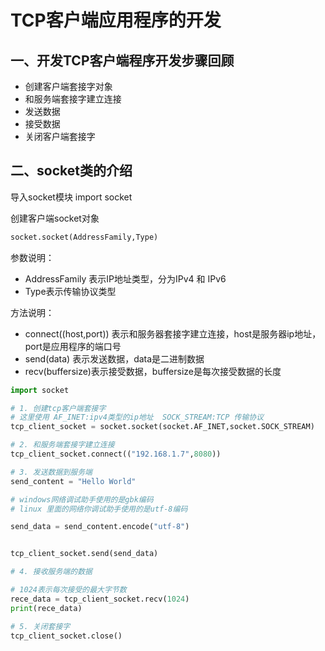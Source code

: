 # TCP客户端应用程序的开发


## 一、开发TCP客户端程序开发步骤回顾
* 创建客户端套接字对象
* 和服务端套接字建立连接
* 发送数据
* 接受数据
* 关闭客户端套接字

## 二、socket类的介绍
导入socket模块
import socket

创建客户端socket对象
```python
socket.socket(AddressFamily,Type)
```


参数说明：

* AddressFamily 表示IP地址类型，分为IPv4 和 IPv6
* Type表示传输协议类型

方法说明：
* connect((host,port)) 表示和服务器套接字建立连接，host是服务器ip地址，port是应用程序的端口号
* send(data) 表示发送数据，data是二进制数据
* recv(buffersize)表示接受数据，buffersize是每次接受数据的长度


```python
import socket

# 1. 创建tcp客户端套接字
# 这里使用 AF_INET:ipv4类型的ip地址  SOCK_STREAM:TCP 传输协议
tcp_client_socket = socket.socket(socket.AF_INET,socket.SOCK_STREAM)

# 2. 和服务端套接字建立连接
tcp_client_socket.connect(("192.168.1.7",8080))

# 3. 发送数据到服务端
send_content = "Hello World"

# windows网络调试助手使用的是gbk编码
# linux 里面的网络你调试助手使用的是utf-8编码

send_data = send_content.encode("utf-8")


tcp_client_socket.send(send_data)

# 4. 接收服务端的数据

# 1024表示每次接受的最大字节数
rece_data = tcp_client_socket.recv(1024)
print(rece_data)

# 5. 关闭套接字
tcp_client_socket.close()



```




